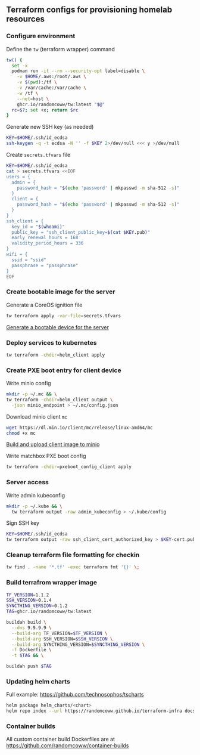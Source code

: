 ## Terraform configs for provisioning homelab resources

### Configure environment

Define the `tw` (terraform wrapper) command

```bash
tw() {
  set -x
  podman run -it --rm --security-opt label=disable \
    -v $HOME/.aws:/root/.aws \
    -v $(pwd):/tf \
    -v /var/cache:/var/cache \
    -w /tf \
    --net=host \
    ghcr.io/randomcoww/tw:latest "$@"
  rc=$?; set +x; return $rc
}
```

Generate new SSH key (as needed)

```bash
KEY=$HOME/.ssh/id_ecdsa
ssh-keygen -q -t ecdsa -N '' -f $KEY 2>/dev/null <<< y >/dev/null
```

Create `secrets.tfvars` file

```bash
KEY=$HOME/.ssh/id_ecdsa
cat > secrets.tfvars <<EOF
users = {
  admin = {
    password_hash = "$(echo 'password' | mkpasswd -m sha-512 -s)"
  }
  client = {
    password_hash = "$(echo 'password' | mkpasswd -m sha-512 -s)"
  }
}
ssh_client = {
  key_id = "$(whoami)"
  public_key = "ssh_client_public_key=$(cat $KEY.pub)"
  early_renewal_hours = 168
  validity_period_hours = 336
}
wifi = {
  ssid = "ssid"
  passphrase = "passphrase"
}
EOF
```

### Create bootable image for the server

Generate a CoreOS ignition file

```bash
tw terraform apply -var-file=secrets.tfvars
```

[Generate a bootable device for the server](https://github.com/randomcoww/fedora-coreos-config-custom/blob/master/builds/server/README.md)

### Deploy services to kubernetes

```bash
tw terraform -chdir=helm_client apply
```

### Create PXE boot entry for client device

Write minio config

```bash
mkdir -p ~/.mc && \
tw terraform -chdir=helm_client output \
  -json minio_endpoint > ~/.mc/config.json
```

Download minio client `mc`

```bash
wget https://dl.min.io/client/mc/release/linux-amd64/mc
chmod +x mc
```

[Build and upload client image to minio](https://github.com/randomcoww/fedora-coreos-config-custom/blob/master/builds/client/README.md)

Write matchbox PXE boot config

```bash
tw terraform -chdir=pxeboot_config_client apply
```

### Server access

Write admin kubeconfig

```bash
mkdir -p ~/.kube && \
  tw terraform output -raw admin_kubeconfig > ~/.kube/config
```

Sign SSH key

```bash
KEY=$HOME/.ssh/id_ecdsa
tw terraform output -raw ssh_client_cert_authorized_key > $KEY-cert.pub
```

### Cleanup terraform file formatting for checkin

```bash
tw find . -name '*.tf' -exec terraform fmt '{}' \;
```

### Build terrafrom wrapper image

```bash
TF_VERSION=1.1.2
SSH_VERSION=0.1.4
SYNCTHING_VERSION=0.1.2
TAG=ghcr.io/randomcoww/tw:latest

buildah build \
  --dns 9.9.9.9 \
  --build-arg TF_VERSION=$TF_VERSION \
  --build-arg SSH_VERSION=$SSH_VERSION \
  --build-arg SYNCTHING_VERSION=$SYNCTHING_VERSION \
  -f Dockerfile \
  -t $TAG && \

buildah push $TAG
```

### Updating helm charts

Full example: https://github.com/technosophos/tscharts

```bash
helm package helm_charts/<chart>
helm repo index --url https://randomcoww.github.io/terraform-infra docs/
```

### Container builds

All custom container build Dockerfiles are at https://github.com/randomcoww/container-builds
